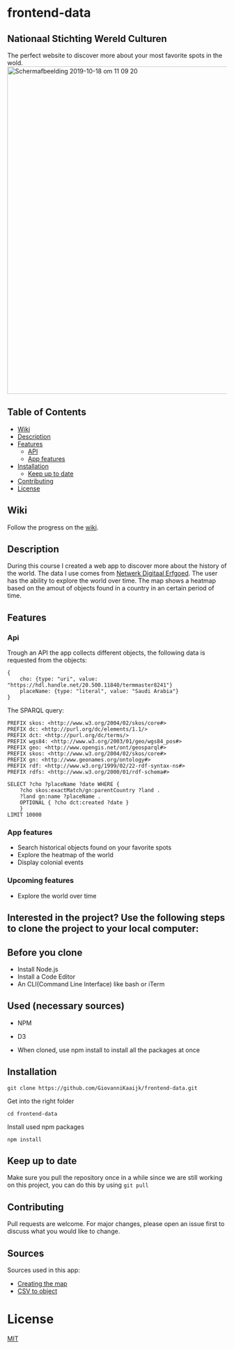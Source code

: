 # frontend-data

## Nationaal Stichting Wereld Culturen
The perfect website to discover more about your most favorite spots in the wold.
<img width="750" alt="Schermafbeelding 2019-10-18 om 11 09 20" src="https://user-images.githubusercontent.com/43671292/68860278-82cf6d00-06e9-11ea-92b6-07dba0ee7684.png">

## Table of Contents

- [Wiki](#Wiki)
- [Description](#Description)
- [Features](#Features)
  - [API](#API)
  - [App features](#app-features)
- [Installation](#Installation)
  - [Keep up to date](#Keep-up-to-date)
- [Contributing](#Contributing)
- [License](#License)

## Wiki

Follow the progress on the [wiki](https://github.com/GiovanniKaaijk/frontend-data/wiki).

## Description

During this course I created a web app to discover more about the history of the world. The data I use comes from [Netwerk Digitaal Erfgoed](https://www.netwerkdigitaalerfgoed.nl/). The user has the ability to explore the world over time. The map shows a heatmap based on the amout of objects found in a country in an certain period of time.

## Features

### Api

Trough an API the app collects different objects, the following data is requested from the objects:
```
{
    cho: {type: "uri", value: "https://hdl.handle.net/20.500.11840/termmaster8241"}
    placeName: {type: "literal", value: "Saudi Arabia"}
}
```
The SPARQL query:
```
PREFIX skos: <http://www.w3.org/2004/02/skos/core#>
PREFIX dc: <http://purl.org/dc/elements/1.1/>
PREFIX dct: <http://purl.org/dc/terms/>
PREFIX wgs84: <http://www.w3.org/2003/01/geo/wgs84_pos#>
PREFIX geo: <http://www.opengis.net/ont/geosparql#>
PREFIX skos: <http://www.w3.org/2004/02/skos/core#>
PREFIX gn: <http://www.geonames.org/ontology#>
PREFIX rdf: <http://www.w3.org/1999/02/22-rdf-syntax-ns#>
PREFIX rdfs: <http://www.w3.org/2000/01/rdf-schema#>

SELECT ?cho ?placeName ?date WHERE {
    ?cho skos:exactMatch/gn:parentCountry ?land .
    ?land gn:name ?placeName .
    OPTIONAL { ?cho dct:created ?date }
    } 
LIMIT 10000
```

### App features
- Search historical objects found on your favorite spots
- Explore the heatmap of the world
- Display colonial events 

### Upcoming features
- Explore the world over time

## Interested in the project? Use the following steps to clone the project to your local computer:

## Before you clone

* Install Node.js
* Install a Code Editor
* An CLI(Command Line Interface) like bash or iTerm

## Used (necessary sources)

* NPM
* D3

* When cloned, use npm install to install all the packages at once

## Installation

```
git clone https://github.com/GiovanniKaaijk/frontend-data.git
```
Get into the right folder
```
cd frontend-data
```
Install used npm packages
```
npm install
```

## Keep up to date
Make sure you pull the repository once in a while since we are still working on this project, you can do this by using ```git pull```

## Contributing

Pull requests are welcome. For major changes, please open an issue first to discuss what you would like to change.

## Sources
Sources used in this app:
- [Creating the map](https://www.youtube.com/watch?v=Qw6uAg3EO64&t=821s)
- [CSV to object](https://stackoverflow.com/questions/42285441/how-to-read-in-csv-with-d3-v4)

# License
[MIT](https://github.com/GiovanniKaaijk/functional-programming/blob/master/LICENSE)
